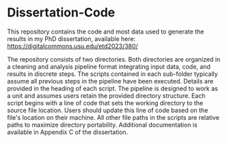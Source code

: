 # Dissertation-Code

This repository contains the code and most data used to generate the results in my PhD dissertation, available here:
https://digitalcommons.usu.edu/etd2023/380/

The repository consists of two directories. Both directories are organized in a cleaning and analysis pipeline format integrating input data, code, and results in discrete steps. The scripts contained in each sub-folder typically assume all previous steps in the pipeline have been executed. Details are provided in the heading of each script. The pipeline is designed to work as a unit and assumes users retain the provided directory structure. Each script begins with a line of code that sets the working directory to the source file location. Users should update this line of code based on the file's location on their machine. All other file paths in the scripts are relative paths to maximize directory portability. Additional documentation is available in Appendix C of the dissertation.
